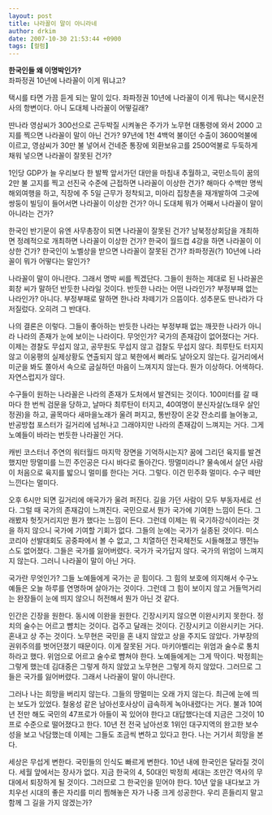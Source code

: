 ```yaml
---
layout: post
title: 나라꼴이 말이 아니라네
author: drkim
date: 2007-10-30 21:53:44 +0900
tags: [컬럼]
---
```

**한국인들 왜 이명박인가?**  
좌파정권 10년에 나라꼴이 이게 뭐냐고?

택시를 타면 가끔 듣게 되는 말이 있다. 좌파정권 10년에 나라꼴이 이게 뭐냐는 택시운전사의 항변이다. 아니 도대체 나라꼴이 어떻길래? 

딴나라 영삼씨가 300선으로 곤두박질 시켜놓은 주가가 노무현 대통령에 와서 2000 고지를 찍으면 나라꼴이 말이 아닌 건가? 97년에 1천 4백억 불이던 수출이 3600억불에 이르고, 영삼씨가 30만 불 넣어서 건네준 통장에 외환보유고를 2500억불로 두둑하게 채워 넣으면 나라꼴이 잘못된 건가? 

1인당 GDP가 늘 우리보다 한 발짝 앞서가던 대만을 마침내 추월하고, 국민소득이 꿈의 2만 불 고지를 찍고 선진국 수준에 근접하면 나라꼴이 이상한 건가? 해마다 수백만 명씩 해외여행을 하고, 직장에 주 5일 근무가 정착되고, 미아리 집창촌을 재개발하여 그곳에 쌍둥이 빌딩이 들어서면 나라꼴이 이상한 건가? 아니 도대체 뭐가 어째서 나라꼴이 말이 아니라는 건가?

한국인 반기문이 유엔 사무총장이 되면 나라꼴이 잘못된 건가? 남북정상회담을 개최하면 정례적으로 개최하면 나라꼴이 이상한 건가? 한국이 월드컵 4강을 하면 나라꼴이 이상한 건가? 한국인이 노벨상을 받으면 나라꼴이 잘못된 건가? 좌파정권(?) 10년에 나라꼴이 뭐가 어떻다는 말인가?

나라꼴이 말이 아니란다. 그래서 명박 씨를 찍겠단다. 그들이 원하는 제대로 된 나라꼴은 회창 씨가 말하던 반듯한 나라일 것이다. 반듯한 나라는 어떤 나라인가? 부정부패 없는 나라인가? 아니다. 부정부패로 말하면 한나라 차떼기가 으뜸이다. 성추문도 딴나라가 다 저질렀다. 오히려 그 반대다. 

나의 결론은 이렇다. 그들이 좋아하는 반듯한 나라는 부정부패 없는 깨끗한 나라가 아니라 나라의 존재가 눈에 보이는 나라이다. 무엇인가? 국가의 존재감이 없어졌다는 거다. 이제는 경찰도 무섭지 않고, 공무원도 무섭지 않고 검찰도 무섭지 않다. 최루탄도 터지지 않고 이웅평의 실제상황도 연출되지 않고 북한에서 삐라도 날아오지 않는다. 길거리에서 미군을 봐도 쫄아서 속으로 굽실하던 마음이 느껴지지 않는다. 뭔가 이상하다. 어색하다. 자연스럽지가 않다. 

수구들이 원하는 나라꼴은 나라의 존재가 도처에서 발견되는 것이다. 100미터를 갈 때마다 한 번씩 검문을 당하고, 날마다 최루탄이 터지고, 40여명이 분신자살(노태우 살인정권)을 하고, 골목마다 새마을노래가 울려 퍼지고, 통반장이 온갖 잔소리를 늘어놓고, 반공방첩 포스터가 길거리에 넘쳐나고 그래야지만 나라의 존재감이 느껴지는 거다. 그게 노예들이 바라는 번듯한 나라꼴인 거다. 

캐빈 코스터너 주연의 워터월드 마지막 장면을 기억하시는지? 꿈에 그리던 육지를 발견했지만 땅멀미를 느낀 주인공은 다시 바다로 돌아간다. 땅멀미라니? 물속에서 살던 사람이 처음으로 육지를 밟으니 멀미를 한다는 거다. 그렇다. 이건 민주화 멀미다. 수구 떼만 느낀다는 멀미다. 

오후 6시만 되면 길거리에 애국가가 울려 퍼진다. 길을 가던 사람이 모두 부동자세로 선다. 그럴 때 국가의 존재감이 느껴진다. 국민으로서 뭔가 국가에 기여한 느낌이 든다. 그래봤자 헛짓거리지만 뭔가 했다는 느낌이 든다. 그런데 이제는 뭐 국기하강식이라는 것을 하지 않으니 국가에 기여할 기회가 없다. 그들의 눈에는 국가가 실종된 것이다. 미스코리아 선발대회도 공중파에서 볼 수 없고, 그 치열하던 전국체전도 시들해졌고 땡전뉴스도 없어졌다. 그들은 국가를 잃어버렸다. 국가가 국가답지 않다. 국가의 위엄이 느껴지지 않는다. 그러니 나라꼴이 말이 아닌 거다. 

국가란 무엇인가? 그들 노예들에게 국가는 곧 힘이다. 그 힘의 보호에 의지해서 수구노예들은 오늘 하루를 연명하며 살아가는 것이다. 그런데 그 힘이 보이지 않고 거들먹거리는 완장들이 눈에 띄지 않으니 허전해서 뭔가 아닌 것 같다. 

인간은 긴장을 원한다. 동시에 이완을 원한다. 긴장시키지 않으면 이완시키지 못한다. 정치의 술수는 어르고 뺨치는 것이다. 겁주고 달래는 것이다. 긴장시키고 이완시키는 거다. 혼내고 상 주는 것이다. 노무현은 국민을 혼 내지 않았고 상을 주지도 않았다. 가부장의 권위주의를 벗어던졌기 때문이다. 이게 잘못된 거다. 마키아벨리는 위엄과 술수로 통치하라고 했다. 위엄으로 어르고 술수로 뺨쳐야 한다. 노예들에게는 그게 딱이다. 박정희는 그렇게 했는데 김대중은 그렇게 하지 않았고 노무현은 그렇게 하지 않았다. 그러므로 그들은 국가를 잃어버렸다. 그래서 나라꼴이 말이 아니란다. 

그러나 나는 희망을 버리지 않는다. 그들의 땅멀미는 오래 가지 않는다. 최근에 눈에 띄는 보도가 있었다. 철옹성 같은 남아선호사상이 급속하게 녹아내렸다는 거다. 불과 10여 년 전만 해도 국민의 47프로가 아들이 꼭 있어야 한다고 대답했다는데 지금은 그것이 10프로 수준으로 떨어졌다고 한다. 10년 전 전국 남아선호 1위인 대구지역의 완고한 보수성을 보고 낙담했는데 이제는 그들도 조금씩 변하고 있다고 한다. 나는 거기서 희망을 본다. 

세상은 무섭게 변한다. 국민들의 인식도 빠르게 변한다. 10년 내에 한국인은 달라질 것이다. 세월 앞에서는 장사가 없다. 지금 한국의 4, 50대인 박정희 세대는 조만간 역사의 무대에서 퇴장하게 될 것이다. 그러므로 그 한국인을 믿어야 한다. 10년 앞을 내다보고 가치우선 시대의 좋은 자리를 미리 찜해놓은 자가 나중 크게 성공한다. 우리 흔들리지 말고 함께 그 길을 가지 않겠는가?